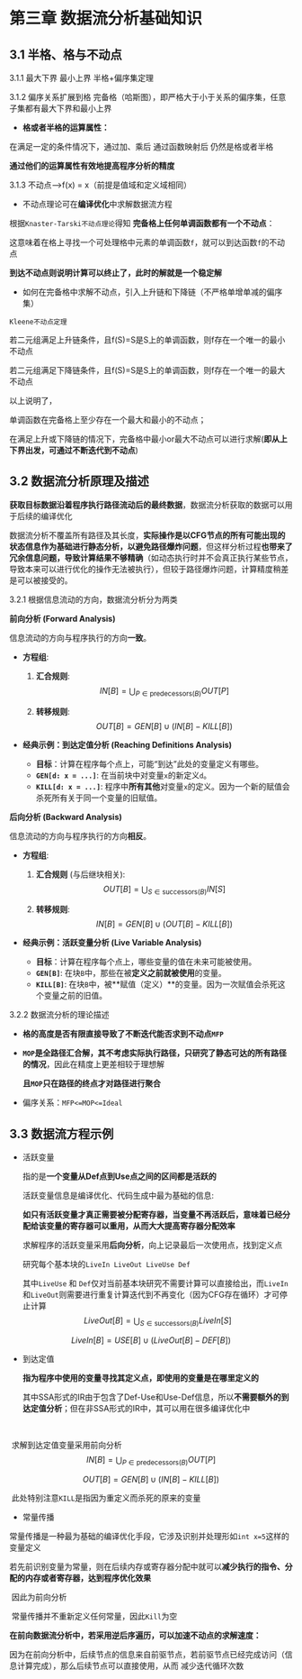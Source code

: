 # 第三章 数据流分析基础知识

## 3.1 半格、格与不动点

3.1.1 最大下界 最小上界 半格+偏序集定理

3.1.2 偏序关系扩展到格	 完备格（哈斯图），即严格大于小于关系的偏序集，任意子集都有最大下界和最小上界



* **格或者半格的运算属性：**

在满足一定的条件情况下，通过加、乘后 通过函数映射后 仍然是格或者半格

**通过他们的运算属性有效地提高程序分析的精度**



3.1.3 不动点——>f(x) = x（前提是值域和定义域相同）



* 不动点理论可在**编译优化**中求解数据流方程

根据`Knaster-Tarski不动点理论`得知 **完备格上任何单调函数都有一个不动点**：

这意味着在格上寻找一个可处理格中元素的单调函数`f`，就可以到达函数`f`的不动点

**到达不动点则说明计算可以终止了，此时的解就是一个稳定解**



* 如何在完备格中求解不动点，引入上升链和下降链（不严格单增单减的偏序集）

`Kleene不动点定理`

若二元组满足上升链条件，且f(S)=S是S上的单调函数，则f存在一个唯一的最小不动点

若二元组满足下降链条件，且f(S)=S是S上的单调函数，则f存在一个唯一的最大不动点



以上说明了，

单调函数在完备格上至少存在一个最大和最小的不动点；

在满足上升或下降链的情况下，完备格中最小or最大不动点可以进行求解(**即从上下界出发，可通过不断迭代到不动点**)



## 3.2 数据流分析原理及描述

**获取目标数据沿着程序执行路径流动后的最终数据**，数据流分析获取的数据可以用于后续的编译优化

数据流分析不覆盖所有路径及其长度，**实际操作是以CFG节点的所有可能出现的状态信息作为基础进行静态分析，以避免路径爆炸问题**，但这样分析过程**也带来了冗余信息问题，导致计算结果不够精确**（如动态执行时并不会真正执行某些节点，导致本来可以进行优化的操作无法被执行），但较于路径爆炸问题，计算精度稍差是可以被接受的。



3.2.1 根据信息流动的方向，数据流分析分为两类



**前向分析 (Forward Analysis)**

信息流动的方向与程序执行的方向**一致**。

- **方程组**:

  1. **汇合规则**:
     $$
     IN[B] = \bigcup_{P \in \text{predecessors}(B)} OUT[P]
     $$

  2. **转移规则**:
     $$
     OUT[B] = GEN[B] \cup (IN[B] - KILL[B])
     $$

- **经典示例：到达定值分析 (Reaching Definitions Analysis)**

  - **目标**：计算在程序每个点上，可能“到达”此处的变量定义有哪些。
  - **`GEN[d: x = ...]`**: 在当前块中对变量`x`的新定义`d`。
  - **`KILL[d: x = ...]`**: 程序中**所有其他**对变量`x`的定义。因为一个新的赋值会杀死所有关于同一个变量的旧赋值。



**后向分析 (Backward Analysis)**

信息流动的方向与程序执行的方向**相反**。

- **方程组**:

  1. **汇合规则** (与后继块相关):
     $$
     OUT[B] = \bigcup_{S \in \text{successors}(B)} IN[S]
     $$

  2. **转移规则**:
     $$
     IN[B] = GEN[B] \cup (OUT[B] - KILL[B])
     $$

- **经典示例：活跃变量分析 (Live Variable Analysis)**

  - **目标**：计算在程序每个点上，哪些变量的值在未来可能被使用。
  - **`GEN[B]`**: 在块`B`中，那些在被**定义之前就被使用**的变量。
  - **`KILL[B]`**: 在块`B`中，被**赋值（定义）**的变量。因为一次赋值会杀死这个变量之前的旧值。





3.2.2 数据流分析的理论描述

* **格的高度是否有限直接导致了不断迭代能否求到不动点`MFP`**



* **`MOP`是全路径汇合解，其不考虑实际执行路径，只研究了静态可达的所有路径的情况**，因此在精度上更差相较于理想解

  **且`MOP`只在路径的终点才对路径进行聚合**



* 偏序关系：`MFP<=MOP<=Ideal`



## 3.3 数据流方程示例



* 活跃变量

  指的是**一个变量从Def点到Use点之间的区间都是活跃的**

  活跃变量信息是编译优化、代码生成中最为基础的信息:

  **如只有活跃变量才真正需要被分配寄存器，当变量不再活跃后，意味着已经分配给该变量的寄存器可以重用，从而大大提高寄存器分配效率**

  

  求解程序的活跃变量采用**后向分析**，向上记录最后一次使用点，找到定义点

  研究每个基本块的`LiveIn LiveOut LiveUse Def`

  其中`LiveUse` 和 `Def`仅对当前基本块研究不需要计算可以直接给出，而`LiveIn` 和` LiveOut `则需要进行重复计算迭代到不再变化（因为CFG存在循环）才可停止计算
  $$
  LiveOut[B] = \bigcup_{S \in \text{successors}(B)} LiveIn[S]
  $$

$$
LiveIn[B] = USE[B] \cup (LiveOut[B] - DEF[B])
$$



* 到达定值

  **指为程序中使用的变量寻找其定义点，即使用的变量是在哪里定义的**

  其中SSA形式的IR由于包含了Def-Use和Use-Def信息，所以**不需要额外的到达定值分析**；但在非SSA形式的IR中，其可以用在很多编译优化中

​	

​	求解到达定值变量采用前向分析
$$
IN[B] = \bigcup_{P \in \text{predecessors}(B)} OUT[P]
$$

$$
OUT[B] = GEN[B] \cup (IN[B] - KILL[B])
$$

​	此处特别注意`KILL`是指因为重定义而杀死的原来的变量



* 常量传播

​	常量传播是一种最为基础的编译优化手段，它涉及识别并处理形如`int x=5`这样的变量定义

​	若先前识别变量为常量，则在后续内存或寄存器分配中就可以**减少执行的指令、分配的内存或者寄存器，达到程序优化效果**

​	因此为前向分析



​	常量传播并不重新定义任何常量，因此`Kill`为空



​	**在前向数据流分析中，若采用逆后序遍历，可以加速不动点的求解速度：**

​	因为在前向分析中，后续节点的信息来自前驱节点，若前驱节点已经完成访问（信息计算完成），那么后续节点可以直接使用，从而	减少迭代循环次数